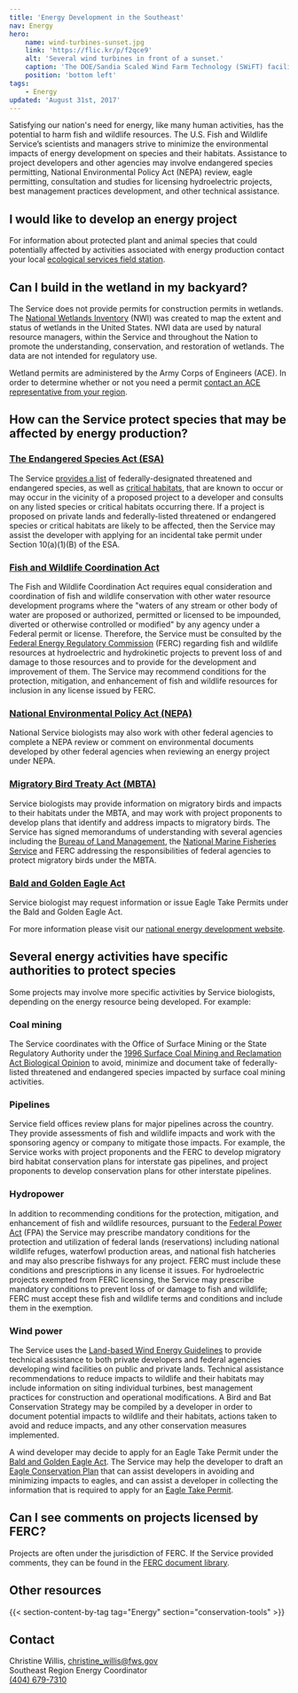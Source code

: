 ```yaml
---
title: 'Energy Development in the Southeast'
nav: Energy
hero:
    name: wind-turbines-sunset.jpg
    link: 'https://flic.kr/p/f2qce9'
    alt: 'Several wind turbines in front of a sunset.'
    caption: 'The DOE/Sandia Scaled Wind Farm Technology (SWiFT) facility at the Reese Technology Center in Lubbock, Texas. Photo by Sandia Labs, <a href="https://creativecommons.org/licenses/by-nc-nd/2.0/legalcode" target="_blank">CC BY-NC-ND 2.0</a>.'
    position: 'bottom left'
tags:
    - Energy
updated: 'August 31st, 2017'
---
```


Satisfying our nation's need for energy, like many human activities, has the potential to harm fish and wildlife resources. The U.S. Fish and Wildlife Service’s scientists and managers strive to minimize the environmental impacts of energy development on species and their habitats. Assistance to project developers and other agencies may involve endangered species permitting, National Environmental Policy Act (NEPA) review, eagle permitting, consultation and studies for licensing hydroelectric projects, best management practices development, and other technical assistance.

## I would like to develop an energy project

For information about protected plant and animal species that could potentially affected by activities associated with energy production contact your local [ecological services field station](/map/?search=Ecological+Services).

## Can I build in the wetland in my backyard?

The Service does not provide permits for construction permits in wetlands.  The [National Wetlands Inventory](https://www.fws.gov/wetlands/) (NWI) was created to map the extent and status of wetlands in the United States.  NWI data are used by natural resource managers, within the Service and throughout the Nation to promote the understanding, conservation, and restoration of wetlands.  The data are not intended for regulatory use.

Wetland permits are administered by the Army Corps of Engineers (ACE).  In order to determine whether or not you need a permit [contact an ACE representative from your region](http://www.usace.army.mil/Locations/).

## How can the Service protect species that may be affected by energy production?

### [The Endangered Species Act (ESA)](/endangered-species-act)

The Service [provides a list](https://ecos.fws.gov/ecp0/reports/species-listed-by-state-totals-report) of federally-designated threatened and endangered species, as well as [critical habitats](/endangered-species-act/critical-habitat), that are known to occur or may occur in the vicinity of a proposed project to a developer and consults on any listed species or critical habitats occurring there. If a project is proposed on private lands and federally-listed threatened or endangered species or critical habitats are likely to be affected, then the Service may assist the developer with applying for an incidental take permit under Section 10(a)(1)(B) of the ESA.

### [Fish and Wildlife Coordination Act](https://www.fws.gov/laws/lawsdigest/fwcoord.html)

The Fish and Wildlife Coordination Act requires equal consideration and coordination of fish and wildlife conservation with other water resource development programs where the "waters of any stream or other body of water are proposed or authorized, permitted or licensed to be impounded, diverted or otherwise controlled or modified" by any agency under a Federal permit or license. Therefore, the Service must be consulted by the [Federal Energy Regulatory Commission](https://www.ferc.gov/) (FERC) regarding fish and wildlife resources at hydroelectric and hydrokinetic projects to prevent loss of and damage to those resources and to provide for the development and improvement of them. The Service may recommend conditions for the protection, mitigation, and enhancement of fish and wildlife resources for inclusion in any license issued by FERC.

### [National Environmental Policy Act (NEPA)](https://www.fws.gov/ecological-services/habitat-conservation/NEPA.html)

National Service biologists may also work with other federal agencies to complete a NEPA review or comment on environmental documents developed by other federal agencies when reviewing an energy project under NEPA.

### [Migratory Bird Treaty Act (MBTA)](https://www.fws.gov/laws/lawsdigest/migtrea.html)

Service biologists may provide information on migratory birds and impacts to their habitats under the MBTA, and may work with project proponents to develop plans that identify and address impacts to migratory birds. The Service has signed memorandums of understanding with several agencies including the [Bureau of Land Management](https://www.blm.gov/programs/energy-and-minerals), the [National Marine Fisheries Service](http://www.nmfs.noaa.gov/) and FERC addressing the responsibilities of federal agencies to protect migratory birds under the MBTA.

### [Bald and Golden Eagle Act](https://www.fws.gov/migratorybirds/mbpermits/regulations/BGEPA.PDF)

Service biologist may request information or issue Eagle Take Permits under the Bald and Golden Eagle Act.

For more information please visit our [national energy development website](https://www.fws.gov/ecological-services/energy-development/laws-policies.html).

## Several energy activities have specific authorities to protect species

Some projects may involve more specific activities by Service biologists, depending on the energy resource being developed. For example:

### Coal mining

The Service coordinates with the Office of Surface Mining or the State Regulatory Authority under the [1996 Surface Coal Mining and Reclamation Act Biological Opinion](https://www.fws.gov/ecological-services/es-library/pdfs/96_US_OSM.pdf) to avoid, minimize and document take of federally-listed threatened and endangered species impacted by surface coal mining activities.

### Pipelines

Service field offices review plans for major pipelines across the country. They provide assessments of fish and wildlife impacts and work with the sponsoring agency or company to mitigate those impacts. For example, the Service works with project proponents and the FERC to develop migratory bird habitat conservation plans for interstate gas pipelines, and project proponents to develop conservation plans for other interstate pipelines.

### Hydropower

In addition to recommending conditions for the protection, mitigation, and enhancement of fish and wildlife resources, pursuant to the [Federal Power Act](https://www.fws.gov/laws/lawsdigest/FEDPOWR.HTML) (FPA) the Service may prescribe mandatory conditions for the protection and utilization of federal lands (reservations) including national wildlife refuges, waterfowl production areas, and national fish hatcheries and may also prescribe fishways for any project. FERC must include these conditions and prescriptions in any license it issues. For hydroelectric projects exempted from FERC licensing, the Service may prescribe mandatory conditions to prevent loss of or damage to fish and wildlife; FERC must accept these fish and wildlife terms and conditions and include them in the exemption.

### Wind power

The Service uses the [Land-based Wind Energy Guidelines](https://www.fws.gov/ecological-services/es-library/pdfs/WEG_final.pdf) to provide technical assistance to both private developers and federal agencies developing wind facilities on public and private lands. Technical assistance recommendations to reduce impacts to wildlife and their habitats may include information on siting individual turbines, best management practices for construction and operational modifications. A Bird and Bat Conservation Strategy may be compiled by a developer in order to document potential impacts to wildlife and their habitats, actions taken to avoid and reduce impacts, and any other conservation measures implemented.

A wind developer may decide to apply for an Eagle Take Permit under the [Bald and Golden Eagle Act](https://www.fws.gov/migratorybirds/mbpermits/regulations/BGEPA.PDF). The Service may help the developer to draft an [Eagle Conservation Plan](https://www.fws.gov/migratorybirds/pdf/management/eagleconservationplanguidance.pdf) that can assist developers in avoiding and minimizing impacts to eagles, and can assist a developer in collecting the information that is required to apply for an [Eagle Take Permit](https://www.fws.gov/migratorybirds/mbpermits.html).

## Can I see comments on projects licensed by FERC?

Projects are often under the jurisdiction of FERC. If the Service provided comments, they can be found in the [FERC document library](https://www.ferc.gov/docs-filing/elibrary.asp).

## Other resources

{{< section-content-by-tag tag="Energy" section="conservation-tools" >}}

## Contact

Christine Willis, [christine_willis@fws.gov](mailto:christine_willis@fws.gov)  
Southeast Region Energy Coordinator  
[(404) 679-7310](tel:1-404-679-7310)  
